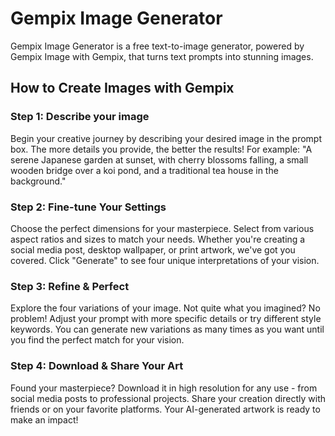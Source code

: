 # Gempix Image Generator

Gempix Image Generator is a free text-to-image generator, powered by Gempix Image with Gempix, that turns text prompts into stunning images.

## How to Create Images with Gempix

### Step 1: Describe your image

Begin your creative journey by describing your desired image in the prompt box. The more details you provide, the better the results! For example: "A serene Japanese garden at sunset, with cherry blossoms falling, a small wooden bridge over a koi pond, and a traditional tea house in the background."

### Step 2: Fine-tune Your Settings

Choose the perfect dimensions for your masterpiece. Select from various aspect ratios and sizes to match your needs. Whether you're creating a social media post, desktop wallpaper, or print artwork, we've got you covered. Click "Generate" to see four unique interpretations of your vision.

### Step 3: Refine & Perfect

Explore the four variations of your image. Not quite what you imagined? No problem! Adjust your prompt with more specific details or try different style keywords. You can generate new variations as many times as you want until you find the perfect match for your vision.

### Step 4: Download & Share Your Art

Found your masterpiece? Download it in high resolution for any use - from social media posts to professional projects. Share your creation directly with friends or on your favorite platforms. Your AI-generated artwork is ready to make an impact!
